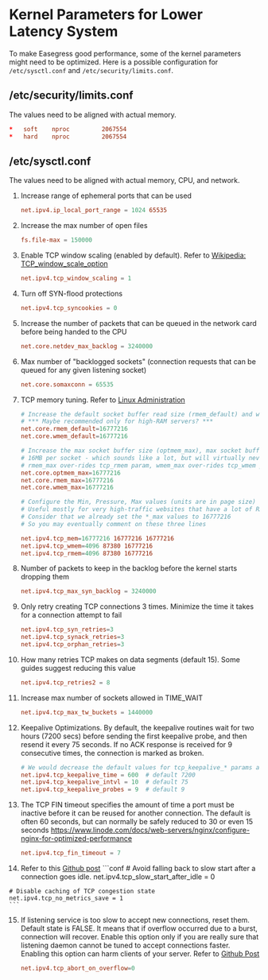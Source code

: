 # Kernel Parameters for Lower Latency System

To make Easegress good performance, some of the kernel parameters might need to be optimized. Here is a possible configuration for `/etc/sysctl.conf` and `/etc/security/limits.conf`.

## /etc/security/limits.conf

The values need to be aligned with actual memory.

```conf
*   soft    nproc         2067554
*   hard    nproc         2067554
``` 

## /etc/sysctl.conf

The values need to be aligned with actual memory, CPU, and network.

1. Increase range of ephemeral ports that can be used
    ```conf
    net.ipv4.ip_local_port_range = 1024 65535
    ```

2. Increase the max number of open files
    ```conf
    fs.file-max = 150000
    ```

3. Enable TCP window scaling (enabled by default). Refer to [Wikipedia: TCP_window_scale_option](https://en.wikipedia.org/wiki/TCP_window_scale_option)
    ```conf
    net.ipv4.tcp_window_scaling = 1
    ```

4. Turn off SYN-flood protections
    ```conf
    net.ipv4.tcp_syncookies = 0
    ```

5. Increase the number of packets that can be queued in the network card before being handed to the CPU
    ```conf
    net.core.netdev_max_backlog = 3240000
    ```

6. Max number of "backlogged sockets" (connection requests that can be queued for any given listening socket)
    ```conf
    net.core.somaxconn = 65535
    ```

7.  TCP memory tuning. Refer to [Linux Administration](http://www.linux-admins.net/2010/09/linux-tcp-tuning.html)

    ```conf
    # Increase the default socket buffer read size (rmem_default) and write size (wmem_default)
    # *** Maybe recommended only for high-RAM servers? ***
    net.core.rmem_default=16777216
    net.core.wmem_default=16777216
    
    # Increase the max socket buffer size (optmem_max), max socket buffer read size (rmem_max), max     socket buffer write size (wmem_max)
    # 16MB per socket - which sounds like a lot, but will virtually never consume that much
    # rmem_max over-rides tcp_rmem param, wmem_max over-rides tcp_wmem param and optmem_max over-rides     tcp_mem param
    net.core.optmem_max=16777216
    net.core.rmem_max=16777216
    net.core.wmem_max=16777216
    
    # Configure the Min, Pressure, Max values (units are in page size)
    # Useful mostly for very high-traffic websites that have a lot of RAM
    # Consider that we already set the *_max values to 16777216
    # So you may eventually comment on these three lines
    
    net.ipv4.tcp_mem=16777216 16777216 16777216
    net.ipv4.tcp_wmem=4096 87380 16777216
    net.ipv4.tcp_rmem=4096 87380 16777216
    ```

8.  Number of packets to keep in the backlog before the kernel starts dropping them
    ```conf
    net.ipv4.tcp_max_syn_backlog = 3240000
    ```

9. Only retry creating TCP connections 3 times. Minimize the time it takes for a connection attempt to fail
    ```conf
    net.ipv4.tcp_syn_retries=3
    net.ipv4.tcp_synack_retries=3
    net.ipv4.tcp_orphan_retries=3
    ```

10. How many retries TCP makes on data segments (default 15). Some guides suggest reducing this value
    ```conf
    net.ipv4.tcp_retries2 = 8
    ```

11. Increase max number of sockets allowed in TIME_WAIT
    ```conf
    net.ipv4.tcp_max_tw_buckets = 1440000
    ```

12. Keepalive Optimizations. By default, the keepalive routines wait for two hours (7200 secs) before sending the first keepalive probe, and then resend it every 75 seconds. If no ACK response is received for 9 consecutive times, the connection is marked as broken.

    ```conf
    # We would decrease the default values for tcp_keepalive_* params as follow:
    net.ipv4.tcp_keepalive_time = 600  # default 7200
    net.ipv4.tcp_keepalive_intvl = 10  # default 75
    net.ipv4.tcp_keepalive_probes = 9  # default 9
    ```

13. The TCP FIN timeout specifies the amount of time a port must be inactive before it can be reused for another connection.  The default is often 60 seconds, but can normally be safely reduced to 30 or even 15 seconds
 https://www.linode.com/docs/web-servers/nginx/configure-nginx-for-optimized-performance

    ```conf
    net.ipv4.tcp_fin_timeout = 7
    ```

14.  Refer to this [Github post](https://github.com/ton31337/tools/wiki/tcp_slow_start_after_idle---tcp_no_metrics_save-performance)
    ```conf
    # Avoid falling back to slow start after a connection goes idle.
    net.ipv4.tcp_slow_start_after_idle = 0
    
    # Disable caching of TCP congestion state
    net.ipv4.tcp_no_metrics_save = 1
    ```

15. If listening service is too slow to accept new connections, reset them. Default state is FALSE. It means that if overflow occurred due to a burst, connection will recover. Enable this option only if you are really sure that listening daemon cannot be tuned to accept connections faster. Enabling this option can harm clients of your server. Refer to [Github Post](https://github.com/ton31337/tools/wiki/Is-net.ipv4.tcp_abort_on_overflow-good-or-not%3F)

    ```conf
    net.ipv4.tcp_abort_on_overflow=0
    ```



